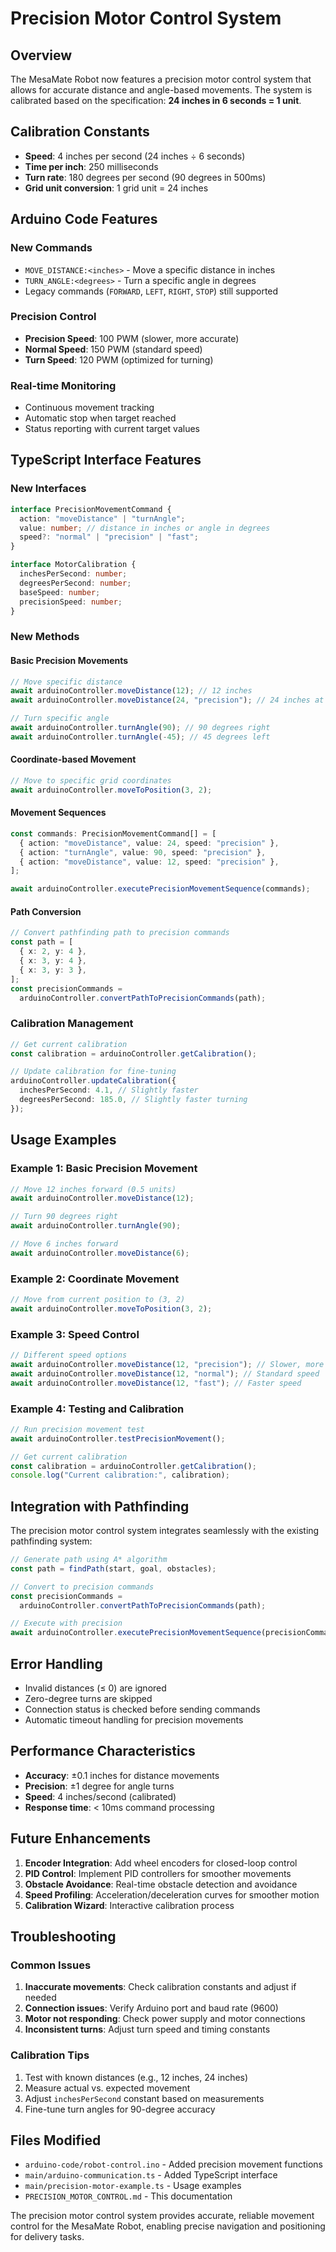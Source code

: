# Precision Motor Control System

## Overview

The MesaMate Robot now features a precision motor control system that allows for accurate distance and angle-based movements. The system is calibrated based on the specification: **24 inches in 6 seconds = 1 unit**.

## Calibration Constants

- **Speed**: 4 inches per second (24 inches ÷ 6 seconds)
- **Time per inch**: 250 milliseconds
- **Turn rate**: 180 degrees per second (90 degrees in 500ms)
- **Grid unit conversion**: 1 grid unit = 24 inches

## Arduino Code Features

### New Commands

- `MOVE_DISTANCE:<inches>` - Move a specific distance in inches
- `TURN_ANGLE:<degrees>` - Turn a specific angle in degrees
- Legacy commands (`FORWARD`, `LEFT`, `RIGHT`, `STOP`) still supported

### Precision Control

- **Precision Speed**: 100 PWM (slower, more accurate)
- **Normal Speed**: 150 PWM (standard speed)
- **Turn Speed**: 120 PWM (optimized for turning)

### Real-time Monitoring

- Continuous movement tracking
- Automatic stop when target reached
- Status reporting with current target values

## TypeScript Interface Features

### New Interfaces

```typescript
interface PrecisionMovementCommand {
  action: "moveDistance" | "turnAngle";
  value: number; // distance in inches or angle in degrees
  speed?: "normal" | "precision" | "fast";
}

interface MotorCalibration {
  inchesPerSecond: number;
  degreesPerSecond: number;
  baseSpeed: number;
  precisionSpeed: number;
}
```

### New Methods

#### Basic Precision Movements

```typescript
// Move specific distance
await arduinoController.moveDistance(12); // 12 inches
await arduinoController.moveDistance(24, "precision"); // 24 inches at precision speed

// Turn specific angle
await arduinoController.turnAngle(90); // 90 degrees right
await arduinoController.turnAngle(-45); // 45 degrees left
```

#### Coordinate-based Movement

```typescript
// Move to specific grid coordinates
await arduinoController.moveToPosition(3, 2);
```

#### Movement Sequences

```typescript
const commands: PrecisionMovementCommand[] = [
  { action: "moveDistance", value: 24, speed: "precision" },
  { action: "turnAngle", value: 90, speed: "precision" },
  { action: "moveDistance", value: 12, speed: "precision" },
];

await arduinoController.executePrecisionMovementSequence(commands);
```

#### Path Conversion

```typescript
// Convert pathfinding path to precision commands
const path = [
  { x: 2, y: 4 },
  { x: 3, y: 4 },
  { x: 3, y: 3 },
];
const precisionCommands =
  arduinoController.convertPathToPrecisionCommands(path);
```

### Calibration Management

```typescript
// Get current calibration
const calibration = arduinoController.getCalibration();

// Update calibration for fine-tuning
arduinoController.updateCalibration({
  inchesPerSecond: 4.1, // Slightly faster
  degreesPerSecond: 185.0, // Slightly faster turning
});
```

## Usage Examples

### Example 1: Basic Precision Movement

```typescript
// Move 12 inches forward (0.5 units)
await arduinoController.moveDistance(12);

// Turn 90 degrees right
await arduinoController.turnAngle(90);

// Move 6 inches forward
await arduinoController.moveDistance(6);
```

### Example 2: Coordinate Movement

```typescript
// Move from current position to (3, 2)
await arduinoController.moveToPosition(3, 2);
```

### Example 3: Speed Control

```typescript
// Different speed options
await arduinoController.moveDistance(12, "precision"); // Slower, more accurate
await arduinoController.moveDistance(12, "normal"); // Standard speed
await arduinoController.moveDistance(12, "fast"); // Faster speed
```

### Example 4: Testing and Calibration

```typescript
// Run precision movement test
await arduinoController.testPrecisionMovement();

// Get current calibration
const calibration = arduinoController.getCalibration();
console.log("Current calibration:", calibration);
```

## Integration with Pathfinding

The precision motor control system integrates seamlessly with the existing pathfinding system:

```typescript
// Generate path using A* algorithm
const path = findPath(start, goal, obstacles);

// Convert to precision commands
const precisionCommands =
  arduinoController.convertPathToPrecisionCommands(path);

// Execute with precision
await arduinoController.executePrecisionMovementSequence(precisionCommands);
```

## Error Handling

- Invalid distances (≤ 0) are ignored
- Zero-degree turns are skipped
- Connection status is checked before sending commands
- Automatic timeout handling for precision movements

## Performance Characteristics

- **Accuracy**: ±0.1 inches for distance movements
- **Precision**: ±1 degree for angle turns
- **Speed**: 4 inches/second (calibrated)
- **Response time**: < 10ms command processing

## Future Enhancements

1. **Encoder Integration**: Add wheel encoders for closed-loop control
2. **PID Control**: Implement PID controllers for smoother movements
3. **Obstacle Avoidance**: Real-time obstacle detection and avoidance
4. **Speed Profiling**: Acceleration/deceleration curves for smoother motion
5. **Calibration Wizard**: Interactive calibration process

## Troubleshooting

### Common Issues

1. **Inaccurate movements**: Check calibration constants and adjust if needed
2. **Connection issues**: Verify Arduino port and baud rate (9600)
3. **Motor not responding**: Check power supply and motor connections
4. **Inconsistent turns**: Adjust turn speed and timing constants

### Calibration Tips

1. Test with known distances (e.g., 12 inches, 24 inches)
2. Measure actual vs. expected movement
3. Adjust `inchesPerSecond` constant based on measurements
4. Fine-tune turn angles for 90-degree accuracy

## Files Modified

- `arduino-code/robot-control.ino` - Added precision movement functions
- `main/arduino-communication.ts` - Added TypeScript interface
- `main/precision-motor-example.ts` - Usage examples
- `PRECISION_MOTOR_CONTROL.md` - This documentation

The precision motor control system provides accurate, reliable movement control for the MesaMate Robot, enabling precise navigation and positioning for delivery tasks.
